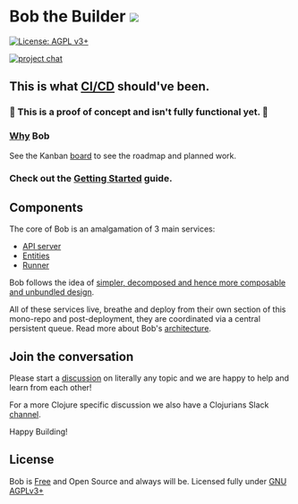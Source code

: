 # Bob the Builder [![](https://github.com/bob-cd/bob/workflows/Test-and-Publish/badge.svg)](https://github.com/bob-cd/bob/actions?query=workflow%3ATest-and-Publish)

[![License: AGPL v3+](https://img.shields.io/badge/license-AGPL%20v3%2B-blue.svg)](http://www.gnu.org/licenses/agpl-3.0)

[![project chat](https://img.shields.io/badge/slack-join_chat-brightgreen.svg)](https://clojurians.slack.com/messages/CPBAYJJF6)

## This is what [CI/CD](https://en.wikipedia.org/wiki/CI/CD) should've been.

### 🚧 This is a proof of concept and isn't fully functional yet. 🚧

### [Why](https://bob-cd.github.io/pages/why-bob.html) Bob

See the Kanban [board](https://github.com/bob-cd/bob/projects/1) to see the roadmap and planned work.

### Check out the [Getting Started](https://bob-cd.github.io/pages/getting-started.html) guide.

## Components

The core of Bob is an amalgamation of 3 main services:
- [API server](/apiserver)
- [Entities](/entities)
- [Runner](/runner)

Bob follows the idea of [simpler, decomposed and hence more composable and unbundled design](https://www.youtube.com/watch?v=MCZ3YgeEUPg).

All of these services live, breathe and deploy from their own section of this mono-repo and post-deployment, they are coordinated via a central persistent queue. Read more about Bob's [architecture](https://bob-cd.github.io/pages/architecture.html).

## Join the conversation

Please start a [discussion](https://github.com/bob-cd/bob/discussions) on literally any topic and we are happy to help and learn from each other!

For a more Clojure specific discussion we also have a Clojurians Slack [channel](https://clojurians.slack.com/messages/CPBAYJJF6).

Happy Building!

## License
Bob is [Free](https://www.gnu.org/philosophy/free-sw.en.html) and Open Source and always will be. Licensed fully under [GNU AGPLv3+](https://www.gnu.org/licenses/agpl-3.0)
